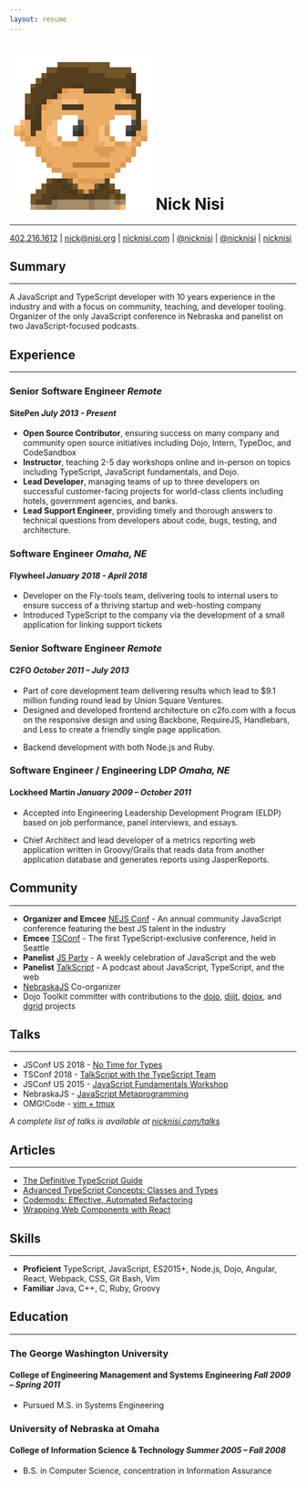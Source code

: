 ```yaml
---
layout: resume
---
```

# <img src="/img/beef_nick.png" class="portrait"> Nick Nisi

-----------

<div id="contact">
<a href=""><span class="icon fas fa-mobile"></span>402.216.1612</a> | <a href="mailto:nick@nisi.org"><span class="icon fas fa-envelope"></span>nick@nisi.org</a> | <a href="https://nicknisi.com"><span class="icon fab fa-edge"></span>nicknisi.com</a> | <a href="https://github.com/nicknisi"><span class="icon fab fa-github"></span>@nicknisi</a> | <a href="https://twitter.com/nicknisi"><span class="icon fab fa-twitter"></span>@nicknisi</a> | <a href="https://linkedin.com/in/nicknisi"><span class="icon fab fa-linkedin"></span>nicknisi</a>
</div>

## <span class="icon fa fa-paw"></span>Summary

-----------

A JavaScript and TypeScript developer with 10 years experience in the industry and with a focus on community, teaching, and developer tooling. Organizer of the only JavaScript conference in Nebraska and panelist on two JavaScript-focused podcasts.

<!--
## <span class="icon fa fa-code"></span>Skills

+ Scalable, responsive HTML5 and CSS3.
+ Fluent in JavaScript (functional, Object-oriented, unobtrusive) and experience using Backbone, jQuery, Dojo, RequireJS, Kinetic, and Impact.
+ Fluent with Git and Github. Experience with Subversion.
+ Experience working in Node.JS, Ruby, Java/Groovy, PHP, and C/C++ environments.
+ Very comfortable with the command line (and a vim fanatic).
-->

## <span class="icon fa fa-briefcase"></span>Experience
-----------

### Senior Software Engineer _Remote_
#### SitePen  _July 2013 - Present_

+ **Open Source Contributor**, ensuring success on many company and community open source initiatives including Dojo, Intern, TypeDoc, and CodeSandbox
+ **Instructor**, teaching 2-5 day workshops online and in-person on topics including TypeScript, JavaScript fundamentals, and Dojo.
+ **Lead Developer**, managing teams of up to three developers on successful customer-facing projects for world-class clients including hotels, government agencies, and banks.
+ **Lead Support Engineer**, providing timely and thorough answers to technical questions from developers about code, bugs, testing, and architecture.

### Software Engineer _Omaha, NE_
#### Flywheel _January 2018 - April 2018_

+ Developer on the Fly-tools team, delivering tools to internal users to ensure success of a thriving startup and web-hosting company
+ Introduced TypeScript to the company via the development of a small application for linking support tickets

### Senior Software Engineer _Remote_
#### C2FO  _October 2011 – July 2013_

+ Part of core development team delivering results which lead to $9.1 million funding round lead by Union Square Ventures.
+ Designed and developed frontend architecture on c2fo.com with a focus on the responsive design and using Backbone, RequireJS, Handlebars, and Less to create a friendly single page application.
<!--+ Upgraded application from Dojo 1.4 to Dojo 1.7 which included the transition from the old module system to the new Asynchronous Module Definition (AMD) style. -->
+ Backend development with both Node.js and Ruby.
<!-- + Contributed core content to QuickPay, the Pollenware enterprise application, involving work with Dojo, Ruby/Sinatra, and HTML/CSS. -->
<!-- + Utilized an expert knowledge of JavaScript, HTML, DOM, and CSS to deliver advanced interface and controls. -->

<!-- <span class="page-break"></span> -->
<!--
### Freelance _Omaha, NE_
#### Sub-Contracting _April 2012 – June 2012_

+ Architected and implemented a proof of concept application for a client utilizing advanced HTML5 and canvas technologies.
+ Demonstrated the feasibility of using these technologies to make a custom, drag and drop interface that is functional on desktop and iPad/tablet devices.
+ Utilized Backbone Models and Views to manage rendering and state of shapes and images drawn to a canvas.
+ Connected to simple REST interface written in Ruby on Rails to save and load state.
+ Delivered on time and successfully.
-->

### Software Engineer / Engineering LDP _Omaha, NE_
#### Lockheed Martin _January 2009 – October 2011_

+ Accepted into Engineering Leadership Development Program (ELDP) based on job performance, panel interviews, and essays.
<!-- + Development lead for maintenance drop focusing on performance enhancement and usability, where duties include leading a team of three engineers, supporting builds and turnovers, and cross functional coordination to facilitate the engineering life cycle. -->
<!-- + Lead Developer of a system demo application using Flash and driven by XML files which included audio narration, videos, and interactive elements for the customer and met regularly with a customer working group to ensure the demo met their needs. -->
+ Chief Architect and lead developer of a metrics reporting web application written in Groovy/Grails that reads data from another application database and generates reports using JasperReports.
<!-- + Developed custom SNMP agent for administration of a hardware device written in C. -->
<!-- + Developed management console for an embedded hardware device using jQuery, Ruby, and PHP. -->
<!-- + Developed a client side network performance testing application using JavaScript. -->
<!-- + Web application development with Java/Spring/Struts. -->
<!--+ Set up Hadoop cluster and utilized MapReduce for analysis of large quantities of network traffic data. -->
<!-- + Implemented the most visible components of web application including custom jQuery/TinyMCE plugins, a custom application navigation system, and the development of a custom inline rich text editor in JavaScript. -->

## <span class="icon fa fa-users"></span>Community

-----------

+ **Organizer and Emcee** [NEJS Conf](http://nejsconf.com) - An annual community JavaScript conference featuring the best JS talent in the industry
+ **Emcee** [TSConf](https://tsconf.io) - The first TypeScript-exclusive conference, held in Seattle
+ **Panelist** [JS Party](https://changelog.com/jsparty) - A weekly celebration of JavaScript and the web
+ **Panelist** [TalkScript](http://talkscript.fm) - A podcast about JavaScript, TypeScript, and the web
+ [NebraskaJS](http://nebraskajs.com) Co-organizer
+ Dojo Toolkit committer with contributions to the [dojo](https://github.com/dojo/dojo/pulls?utf8=%E2%9C%93&q=author%3Anicknisi), [dijit](https://github.com/dojo/dijit/pulls?utf8=%E2%9C%93&q=author%3Anicknisi), [dojox](https://github.com/dojo/dojox/pulls?utf8=%E2%9C%93&q=author%3Anicknisi), and [dgrid](https://github.com/sitepen/dgrid/pulls?utf8=%E2%9C%93&q=author%3Anicknisi) projects

## <span class="icon fa fa-podium-star"></span>Talks

-----------

+ JSConf US 2018 - [No Time for Types](https://www.youtube.com/watch?v=qGK541P2xII)
+ TSConf 2018 - [TalkScript with the TypeScript Team](https://vimeo.com/265419087)
+ JSConf US 2015 - [JavaScript Fundamentals Workshop](http://2015.jsconf.us/speakers.html#nisi)
+ NebraskaJS - [JavaScript Metaprogramming](https://www.youtube.com/watch?v=nsG_izwv_0U)
+ OMG!Code - [vim + tmux](https://www.youtube.com/watch?v=5r6yzFEXajQ)

*A complete list of talks is available at [nicknisi.com/talks](https://nicknisi.com/talks)*

## <span class="icon fas fa-newspaper"></span>Articles

-----------

+ [The Definitive TypeScript Guide](https://www.sitepen.com/blog/update-the-definitive-typescript-guide/)
+ [Advanced TypeScript Concepts: Classes and Types](https://www.sitepen.com/blog/advanced-typescript-concepts-classes-and-types/)
+ [Codemods: Effective, Automated Refactoring](https://www.sitepen.com/blog/codemods-effective-automated-refactoring/)
+ [Wrapping Web Components with React](https://www.sitepen.com/blog/wrapping-web-components-with-react/)


<!--
### Work & Open Source Contributions

+ Contributor to the [dojo](https://github.com/dojo/dojo/pulls?utf8=%E2%9C%93&q=author%3Anicknisi), [dijit](https://github.com/dojo/dijit/pulls?utf8=%E2%9C%93&q=author%3Anicknisi), [dojox](https://github.com/dojo/dojox/pulls?utf8=%E2%9C%93&q=author%3Anicknisi), and [dgrid](https://github.com/sitepen/dgrid/pulls?utf8=%E2%9C%93&q=author%3Anicknisi) projects.
+ [Thumbs](https://github.com/C2FO/thumbs) - A evolution on top of Backbone providing subviews, model binding, and an overall reduction in boilerplate Backbone code.
+ [Beer && Code](https://github.com/beerandcode) - The home for all things Beer && Code.
+ [grunt-lib-phantomjs](https://github.com/gruntjs/grunt-lib-phantomjs/commits/master?author=nicknisi) - Helped test and push the project.
  along when an issue cropped up with one of its dependencies.
+ [grunt-bower-config](https://github.com/nicknisi/grunt-bower-config) - A helper for getting exactly what you want from [Bower](https://bower.io) and leaving the rest behind. 
+ HackOmaha 2012 - First Runner Up - [SafeOmaha](https://github.com/nicknisi/safeomaha) - a heatmap of Omaha crime data.
+ Startup Weekend 2011 - Created [Startup Weekend: The Game](http://startupweekend.org/2011/10/06/play-startup-weekend-the-game/) written in JavaScript/Canvas on top of Impact.js.
+ Contributed to the development of [Silicon Prairie News: The
  Game](http://www.siliconprairienews.com/2011/12/save-the-prairie-play-the-silicon-prairie-news-game-by-slouchcouch) written in JavaScript/Canvas on top of Impact.js.

> Unfortunately the games are no longer available online. Sorry about that!

-->

## <span class="icon fa fa-alicorn"></span>Skills

-----------

+ **Proficient** TypeScript, JavaScript, ES2015+, Node.js, Dojo, Angular, React, Webpack, CSS, Git Bash, Vim
+ **Familiar** Java, C++, C, Ruby, Groovy

## <span class="icon fa fa-book"></span>Education

-----------

### The George Washington University
#### College of Engineering Management and Systems Engineering _Fall 2009 – Spring 2011_

+ Pursued M.S. in Systems Engineering

### University of Nebraska at Omaha
#### College of Information Science & Technology _Summer 2005 – Fall 2008_

+ B.S. in Computer Science, concentration in Information Assurance
